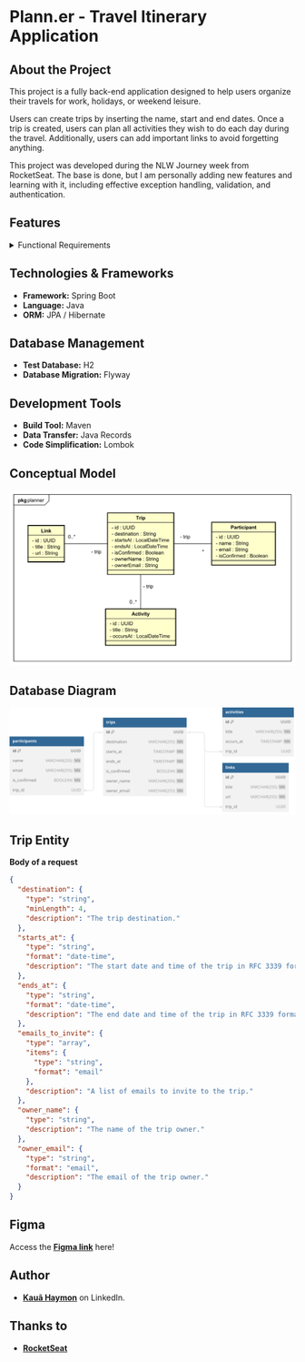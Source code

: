 # Plann.er - Travel Itinerary Application

## About the Project

This project is a fully back-end application designed to help users organize their travels for work, holidays, or weekend leisure.

Users can create trips by inserting the name, start and end dates. Once a trip is created, users can plan all activities they wish to do each day during the travel. Additionally, users can add important links to avoid forgetting anything.

This project was developed during the NLW Journey week from RocketSeat. The base is done, but I am personally adding new features and learning with it, including effective exception handling, validation, and authentication.

## Features

<details>
  <summary>Functional Requirements</summary>
  <ol>
    <li>The user registers a trip by informing the destination location, start date, end date, guests' emails, and their full name and email address.</li>
    <li>The trip creator receives an email to confirm the new trip via a link. Upon clicking the link, the trip is confirmed, guests receive attendance confirmation emails, and the creator is redirected to the trip page.</li>
    <li>Guests, upon clicking the presence confirmation link, are redirected to the application where they must enter their name (in addition to the pre-filled email) and will then be confirmed on the trip.</li>
    <li>On the event page, trip participants can add important travel links such as AirBnB reservations, places to visit, etc.</li>
    <li>On the event page, the creator and guests can add activities that will occur during the trip with title, date, and location.</li>
    <li>New participants can be invited within the event page via email and must go through the encryption flow like any other guest.</li>
  </ol>
</details>

## Technologies & Frameworks

- **Framework:** Spring Boot
- **Language:** Java
- **ORM:** JPA / Hibernate

## Database Management

- **Test Database:** H2
- **Database Migration:** Flyway

## Development Tools

- **Build Tool:** Maven
- **Data Transfer:** Java Records
- **Code Simplification:** Lombok

## Conceptual Model

![Conceptual Model](https://github.com/kauahaymon/illustrative-images/blob/master/planner-model.svg)

## Database Diagram

![Database Diagram](https://github.com/kauahaymon/illustrative-images/blob/master/planner-dbdiagram.svg)

## Trip Entity

**Body of a request**

```json
{
  "destination": {
    "type": "string",
    "minLength": 4,
    "description": "The trip destination."
  },
  "starts_at": {
    "type": "string",
    "format": "date-time",
    "description": "The start date and time of the trip in RFC 3339 format."
  },
  "ends_at": {
    "type": "string",
    "format": "date-time",
    "description": "The end date and time of the trip in RFC 3339 format."
  },
  "emails_to_invite": {
    "type": "array",
    "items": {
      "type": "string",
      "format": "email"
    },
    "description": "A list of emails to invite to the trip."
  },
  "owner_name": {
    "type": "string",
    "description": "The name of the trip owner."
  },
  "owner_email": {
    "type": "string",
    "format": "email",
    "description": "The email of the trip owner."
  }
}
```
## Figma
Access the [**Figma link**](https://www.figma.com/community/file/1392277205162897872/nlw-journey-roteiro-de-viagem) here!

## Author

- [**Kauã Haymon**](https://www.linkedin.com/in/kauahaymon/) on LinkedIn.

## Thanks to

- [**RocketSeat**](https://app.rocketseat.com.br/)
